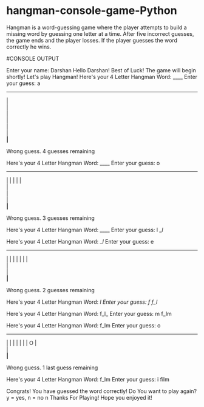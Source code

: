 # hangman-console-game-Python
Hangman is a word-guessing game where the player attempts to build a missing word by guessing one letter at a time. After five incorrect guesses, the game ends and the player losses. If the player guesses the word correctly he wins.


#CONSOLE OUTPUT

Enter your name: Darshan
Hello Darshan! Best of Luck!
The game will begin shortly!
 Let's play Hangman!
Here's your 4 Letter Hangman Word: ____ Enter your guess: 
a
   _____ 
  |      
  |      
  |      
  |      
  |      
  |      
__|__

Wrong guess. 4 guesses remaining

Here's your 4 Letter Hangman Word: ____ Enter your guess: 
o
   _____ 
  |     | 
  |     |
  |      
  |      
  |      
  |      
__|__

Wrong guess. 3 guesses remaining

Here's your 4 Letter Hangman Word: ____ Enter your guess: 
l
__l_

Here's your 4 Letter Hangman Word: __l_ Enter your guess: 
e
   _____ 
  |     | 
  |     |
  |     | 
  |      
  |      
  |      
__|__

Wrong guess. 2 guesses remaining

Here's your 4 Letter Hangman Word: __l_ Enter your guess: 
f
f_l_

Here's your 4 Letter Hangman Word: f_l_ Enter your guess: 
m
f_lm

Here's your 4 Letter Hangman Word: f_lm Enter your guess: 
o
   _____ 
  |     | 
  |     |
  |     | 
  |     O 
  |      
  |      
__|__

Wrong guess. 1 last guess remaining

Here's your 4 Letter Hangman Word: f_lm Enter your guess: 
i
film

Congrats! You have guessed the word correctly!
Do You want to play again? y = yes, n = no 
n
Thanks For Playing! Hope you enjoyed it!
